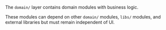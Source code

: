 The `domain/` layer contains domain modules with business logic.

These modules can depend on other `domain/` modules, `libs/` modules, and external libraries but must remain independent of UI.
